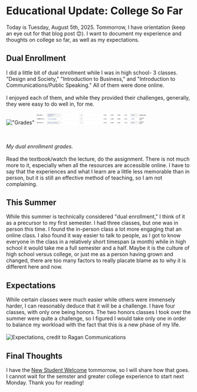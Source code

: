 # Educational Update: College So Far
Today is Tuesday, August 5th, 2025. Tommorrow, I have orientation (keep an eye out for that blog post 😊). I want to document my experience and thoughts on college so far, as well as my expectations. 

## Dual Enrollment
I did a little bit of dual enrollment while I was in high school- 3 classes. "Design and Society," "Introduction to Business," and "Introduction to Communications/Public Speaking." All of them were done online. <br><br>
I enjoyed each of them, and while they provided their challenges, generally, they were easy to do well in, for me. <br><br>
!["Grades"]()
<img src="https://github.com/CaptainSapphire/PH-s-Blog/blob/main/assets/August%202025/Screenshot%202025-08-05%20112131.png?raw=true" width="300"/> 

<br><br>
*My dual enrollment grades.* <br><br>
Read the textbook/watch the lecture, do the assignment. There is not much more to it, especially when all the resources are accessible online. I have to say that the experiences and what I learn are a little less memorable than in person, but it is still an effective method of teaching, so I am not complaining. 

## This Summer
While this summer is technically considered "dual enrollment," I think of it as a precursor to my first semester. I had three classes, but one was in person this time. I found the in-person class a lot more engaging that an online class. I also found it way easier to talk to people, as I got to know everyone in the class in a relatively short timespan (a month) while in high school it would take me a full semester and a half. Maybe it is the culture of high school versus college, or just me as a person having grown and changed, there are too many factors to really placate blame as to why it is different here and now. 

## Expectations
While certain classes were much easier while others were immensely harder, I can reasonably deduce that it will be a challenge. I have four classes, with only one being honors. The two honors classes I took over the summer were quite a challenge, so I figured I would take only one in order to balance my workload with the fact that this is a new phase of my life. <br><br>
<img src="https://www.ragan.com/wp-content/uploads/2021/06/managing-expectations.jpg" width="300" alt="Expectations, credit to Ragan Communications"/> 

## Final Thoughts
I have the [New Student Welcome](https://www.moorparkcollege.edu/departments/student-services/outreach-office/new-student-welcome) tommorrow, so I will share how that goes. I cannot wait for the semster and greater college experience to start next Monday. Thank you for reading!

